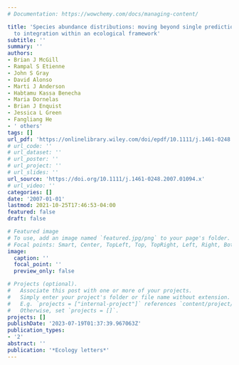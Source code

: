 ```yaml
---
# Documentation: https://wowchemy.com/docs/managing-content/

title: 'Species abundance distributions: moving beyond single prediction theories
  to integration within an ecological framework'
subtitle: ''
summary: ''
authors:
- Brian J McGill
- Rampal S Etienne
- John S Gray
- David Alonso
- Marti J Anderson
- Habtamu Kassa Benecha
- Maria Dornelas
- Brian J Enquist
- Jessica L Green
- Fangliang He
- ' others'
tags: []
url_pdf: 'https://onlinelibrary.wiley.com/doi/epdf/10.1111/j.1461-0248.2007.01094.x'
# url_code: ''
# url_dataset: ''
# url_poster: ''
# url_project: ''
# url_slides: ''
url_source: 'https://doi.org/10.1111/j.1461-0248.2007.01094.x'
# url_video: ''
categories: []
date: '2007-01-01'
lastmod: 2021-10-25T17:46:53-04:00
featured: false
draft: false

# Featured image
# To use, add an image named `featured.jpg/png` to your page's folder.
# Focal points: Smart, Center, TopLeft, Top, TopRight, Left, Right, BottomLeft, Bottom, BottomRight.
image:
  caption: ''
  focal_point: ''
  preview_only: false

# Projects (optional).
#   Associate this post with one or more of your projects.
#   Simply enter your project's folder or file name without extension.
#   E.g. `projects = ["internal-project"]` references `content/project/deep-learning/index.md`.
#   Otherwise, set `projects = []`.
projects: []
publishDate: '2023-07-19T01:37:39.967063Z'
publication_types:
- '2'
abstract: ''
publication: '*Ecology letters*'
---
```

